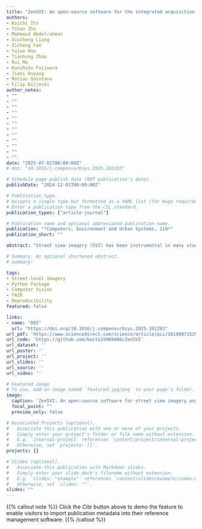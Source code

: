 ```yaml
---
title: "ZenSVI: An open-source software for the integrated acquisition, processing and analysis of street view imagery towards scalable urban science"
authors:
- Koichi Ito
- Yihan Zhu
- Mahmoud Abdelrahman
- Xiucheng Liang
- Zicheng Fan
- Yujun Hou
- Tianhong Zhao
- Rui Ma
- Kunihiko Fujiwara
- Jiani Ouyang
- Matias Quintana
- Filip Biljecki
author_notes:
- ""
- ""
- ""
- ""
- ""
- ""
- ""
- ""
- ""
- ""
- ""
- ""
date: "2025-07-01T00:00:00Z"
# doi: "10.1016/j.compenvurbsys.2025.102283"

# Schedule page publish date (NOT publication's date).
publishDate: "2024-12-01T00:00:00Z"

# Publication type.
# Accepts a single type but formatted as a YAML list (for Hugo requirements).
# Enter a publication type from the CSL standard.
publication_types: ["article-journal"]

# Publication name and optional abbreviated publication name.
publication: "*Computers, Environment and Urban Systems, 119*"
publication_short: ""

abstract: "Street view imagery (SVI) has been instrumental in many studies in the past decade to understand and characterize street features and the built environment. Researchers across a variety of domains, such as transportation, health, architecture, human perception, and infrastructure have employed different methods to analyze SVI. However, these applications and image-processing procedures have not been standardized, and solutions have been implemented in isolation, often making it difficult for others to reproduce existing work and carry out new research. Using SVI for research requires multiple technical steps: accessing APIs for scalable data collection, preprocessing images to standardize formats, implementing computer vision models for feature extraction, and conducting spatial analysis. These technical requirements create barriers for researchers in urban studies, particularly those without extensive programming experience. We developed ZenSVI, a free and open-source Python package that integrates and implements the entire process of SVI analysis, supporting a wide range of use cases. Its end-to-end pipeline includes downloading SVI from multiple platforms (e.g., Mapillary and KartaView) efficiently, analyzing metadata of SVI, applying computer vision models to extract target features, transforming SVI into different projections (e.g., fish-eye and perspective) and different formats (e.g., depth map and point cloud), visualizing analyses with maps and plots, and exporting outputs to other software tools. We demonstrated its use in Singapore through a case study of data quality assessment and clustering analysis in a streamlined manner. Our software improves the transparency, reproducibility, and scalability of research relying on SVI and supports researchers in conducting urban analyses efficiently. Its modular design facilitates extensions of the package for new use cases. This package is openly available at https://github.com/koito19960406/ZenSVI, and it is supported by documentation including tutorials (https://zensvi.readthedocs.io/en/latest/examples/index.html)."

# Summary. An optional shortened abstract.
# summary: 

tags:
- Street-level Imagery
- Python Package
- Computer Vision
- FAIR
- Reproducibility
featured: false

links:
- name: "DOI"
  url: "https://doi.org/10.1016/j.compenvurbsys.2025.102283"
url_pdf: 'https://www.sciencedirect.com/science/article/pii/S0198971525000498/pdfft?md5=1234567890abcdef&pid=1-s2.0-S0198971525000498-main.pdf'
url_code: 'https://github.com/koito19960406/ZenSVI'
url_dataset: ''
url_poster: ''
url_project: ''
url_slides: ''
url_source: ''
url_video: ''

# Featured image
# To use, add an image named `featured.jpg/png` to your page's folder. 
image:
  caption: 'ZenSVI: An open-source software for street view imagery analysis'
  focal_point: ""
  preview_only: false

# Associated Projects (optional).
#   Associate this publication with one or more of your projects.
#   Simply enter your project's folder or file name without extension.
#   E.g. `internal-project` references `content/project/internal-project/index.md`.
#   Otherwise, set `projects: []`.
projects: []

# Slides (optional).
#   Associate this publication with Markdown slides.
#   Simply enter your slide deck's filename without extension.
#   E.g. `slides: "example"` references `content/slides/example/index.md`.
#   Otherwise, set `slides: ""`.
slides: ""
---
```


{{% callout note %}}
Click the *Cite* button above to demo the feature to enable visitors to import publication metadata into their reference management software.
{{% /callout %}}
